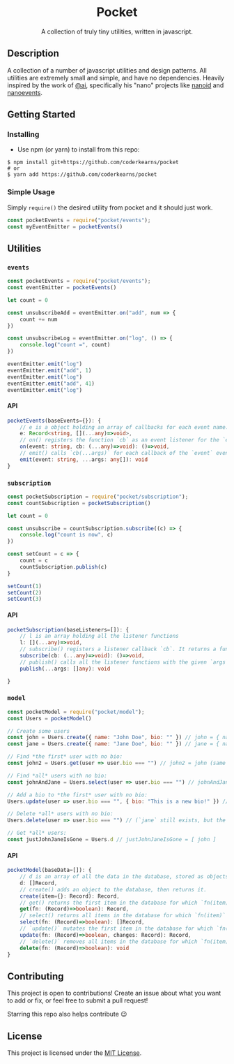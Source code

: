 <div align="center">
    <h1>Pocket</h1>
    <p>A collection of truly tiny utilities, written in javascript.</p>
</div>

## Description

A collection of a number of javascript utilities and design patterns. All utilities are extremely small and simple, and have no dependencies. Heavily inspired by the work of [@ai](https://github.com/ai/), specifically his "nano" projects like [nanoid](https://github.com/ai/nanoid) and [nanoevents](https://github.com/ai/nanoevents).

## Getting Started

### Installing


* Use npm (or yarn) to install from this repo:

```shell
$ npm install git+https://github.com/coderkearns/pocket
# or
$ yarn add https://github.com/coderkearns/pocket
```

### Simple Usage

Simply `require()` the desired utility from pocket and it should just work.

```javascript
const pocketEvents = require("pocket/events");
const myEventEmitter = pocketEvents()
```

## Utilities

### `events`

```javascript
const pocketEvents = require("pocket/events");
const eventEmitter = pocketEvents()

let count = 0

const unsubscribeAdd = eventEmitter.on("add", num => {
    count += num
})

const unsubscribeLog = eventEmitter.on("log", () => {
    console.log("count =", count)
})

eventEmitter.emit("log")
eventEmitter.emit("add", 1)
eventEmitter.emit("log")
eventEmitter.emit("add", 41)
eventEmitter.emit("log")
```

#### API

```typescript
pocketEvents(baseEvents={}): {
    // e is a object holding an array of callbacks for each event name.
    e: Record<string, [](...any)=>void>,
    // on() registers the function `cb` as an event listener for the `event` event. It returns a function to unbind the event.
    on(event: string, cb: (...any)=>void): ()=>void,
    // emit() calls `cb(...args)` for each callback of the `event` event.
    emit(event: string, ...args: any[]): void
}
```

### `subscription`

```javascript
const pocketSubscription = require("pocket/subscription");
const countSubscription = pocketSubscription()

let count = 0

const unsubscribe = countSubscription.subscribe((c) => {
    console.log("count is now", c)
})

const setCount = c => {
    count = c
    countSubscription.publish(c)
}

setCount(1)
setCount(2)
setCount(3)
```

#### API

```typescript
pocketSubscription(baseListeners=[]): {
    // l is an array holding all the listener functions
    l: [](...any)=>void,
    // subscribe() registers a listener callback `cb`. It returns a function to unsubscribe the listener.
    subscribe(cb: (...any)=>void): ()=>void,
    // publish() calls all the listener functions with the given `args`.
    publish(...args: []any): void

}
```

### `model`

```javascript
const pocketModel = require("pocket/model");
const Users = pocketModel()

// Create some users
const john = Users.create({ name: "John Doe", bio: "" }) // john = { name: "John Doe", bio: "" }
const jane = Users.create({ name: "Jane Doe", bio: "" }) // jane = { name: "Jane Doe", bio: "" }

// Find *the first* user with no bio:
const john2 = Users.get(user => user.bio === "") // john2 = john (same object, *not* a copy.)

// Find *all* users with no bio:
const johnAndJane = Users.select(user => user.bio === "") // johnAndJane = [ john, jane ] (same objects, *not* copies)

// Add a bio to *the first* user with no bio:
Users.update(user => user.bio === "", { bio: "This is a new bio!" }) // (Updates by reference, `john` and `johnAndJane[0]` are both changed also)

// Delete *all* users with no bio:
Users.delete(user => user.bio === "") // (`jane` still exists, but the reference in the database is removed)

// Get *all* users:
const justJohnJaneIsGone = Users.d // justJohnJaneIsGone = [ john ]

```

#### API

```typescript
pocketModel(baseData=[]): {
    // d is an array of all the data in the database, stored as objects.
    d: []Record,
    // create() adds an object to the database, then returns it.
    create(item={}: Record): Record,
    // get() returns the first item in the database for which `fn(item)` is true
    get(fn: (Record)=>boolean): Record,
    // select() returns all items in the database for which `fn(item)` is true
    select(fn: (Record)=>boolean): []Record,
    // `update()` mutates the first item in the database for which `fn(item)` is true, then returns the mutated version. If the item does not exist it mutates a nonexistent object, returning a copy of the given `changes` without adding anything to the database.
    update(fn: (Record)=>boolean, changes: Record): Record,
    // `delete()` removes all items in the database for which `fn(item)` returns true
    delete(fn: (Record)=>boolean): void
}
```

## Contributing

This project is open to contributions! Create an issue about what you want to add or fix, or feel free to submit a pull request!

Starring this repo also helps contribute 😉

## License

This project is licensed under the [MIT License](https://choosealicense.com/licenses/mit/).
